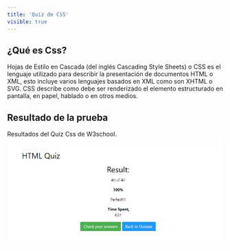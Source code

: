 ```yaml
---
title: 'Quiz de CSS'
visible: true
---
```


## ¿Qué es Css?
Hojas de Estilo en Cascada (del inglés Cascading Style Sheets) o CSS es el lenguaje utilizado para describir la presentación de documentos HTML o XML, esto incluye varios lenguajes basados en XML como son XHTML o SVG. CSS describe como debe ser renderizado el elemento estructurado en pantalla, en papel, hablado o en otros medios.

## Resultado de la prueba
Resultados del Quiz Css de W3school.
![my image](quizHTML.png)